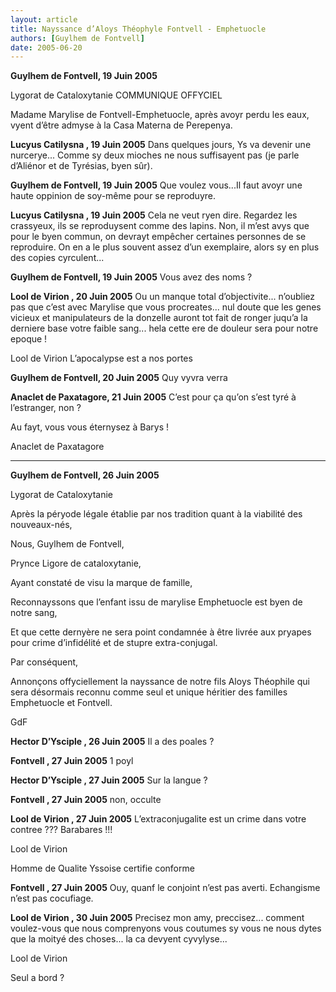 ```yaml
---
layout: article
title: Nayssance d’Aloys Théophyle Fontvell - Emphetuocle
authors: [Guylhem de Fontvell]
date: 2005-06-20
---
```


**Guylhem de Fontvell, 19 Juin 2005**

Lygorat de Cataloxytanie COMMUNIQUE OFFYCIEL

Madame Marylise de Fontvell-Emphetuocle, après avoyr perdu les eaux, vyent d’être admyse à la Casa Materna de Perepenya.

**Lucyus Catilysna , 19 Juin 2005** Dans quelques jours, Ys va devenir une nurcerye... Comme sy deux mioches ne nous suffisayent pas (je parle d’Aliénor et de Tyrésias, byen sûr).

**Guylhem de Fontvell, 19 Juin 2005** Que voulez vous...Il faut avoyr une haute oppinion de soy-même pour se reproduyre.

**Lucyus Catilysna , 19 Juin 2005** Cela ne veut ryen dire. Regardez les crassyeux, ils se reproduysent comme des lapins. Non, il m’est avys que pour le byen commun, on devrayt empêcher certaines personnes de se reproduire. On en a le plus souvent assez d’un exemplaire, alors sy en plus des copies cyrculent...

**Guylhem de Fontvell, 19 Juin 2005** Vous avez des noms ?

**Lool de Virion , 20 Juin 2005** Ou un manque total d’objectivite... n’oubliez pas que c’est avec Marylise que vous procreates... nul doute que les genes vicieux et manipulateurs de la donzelle auront tot fait de ronger juqu’a la derniere base votre faible sang... hela cette ere de douleur sera pour notre epoque !

Lool de Virion
L’apocalypse est a nos portes

**Guylhem de Fontvell, 20 Juin 2005** Quy vyvra verra

**Anaclet de Paxatagore, 21 Juin 2005** C’est pour ça qu’on s’est tyré à l’estranger, non ?

Au fayt, vous vous éternysez à Barys !

Anaclet de Paxatagore

---

**Guylhem de Fontvell, 26 Juin 2005**

Lygorat de Cataloxytanie

Après la péryode légale établie par nos tradition quant à la viabilité des nouveaux-nés,

Nous, Guylhem de Fontvell,

Prynce Ligore de cataloxytanie,

Ayant constaté de visu la marque de famille,

Reconnayssons que l’enfant issu de marylise Emphetuocle est byen de notre sang,

Et que cette dernyère ne sera point condamnée à être livrée aux pryapes pour crime d’infidélité et de stupre extra-conjugal.

Par conséquent,

Annonçons offyciellement la nayssance de notre fils Aloys Théophile qui sera désormais reconnu comme seul et unique héritier des familles Emphetuocle et Fontvell.

GdF

**Hector D’Ysciple , 26 Juin 2005** Il a des poales ?

**Fontvell , 27 Juin 2005** 1 poyl

**Hector D’Ysciple , 27 Juin 2005** Sur la langue ?

**Fontvell , 27 Juin 2005** non, occulte

**Lool de Virion , 27 Juin 2005** L’extraconjugalite est un crime dans votre contree ??? Barabares !!!

Lool de Virion

Homme de Qualite Yssoise certifie conforme

**Fontvell , 27 Juin 2005** Ouy, quanf le conjoint n’est pas averti. Echangisme n’est pas cocufiage.

**Lool de Virion , 30 Juin 2005** Precisez mon amy, preccisez... comment voulez-vous que nous comprenyons vous coutumes sy vous ne nous dytes que la moityé des choses... la ca devyent cyvylyse...

Lool de Virion

Seul a bord ?